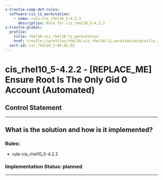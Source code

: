 ```yaml
---
x-trestle-comp-def-rules:
  software-cis_l2_workstation:
    - name: rule-cis_rhel10_5-4.2.2
      description: Rule for cis_rhel10_5-4.2.2
x-trestle-global:
  profile:
    title: rhel10-cis_rhel10-l2_workstation
    href: trestle://profiles/rhel10-cis_rhel10-l2_workstation/profile.json
  sort-id: cis_rhel10_5-04.02.02
---
```


# cis_rhel10_5-4.2.2 - \[REPLACE_ME\] Ensure Root Is The Only Gid 0 Account (Automated)

## Control Statement

______________________________________________________________________

## What is the solution and how is it implemented?

<!-- For implementation status enter one of: implemented, partial, planned, alternative, not-applicable -->

<!-- Note that the list of rules under ### Rules: is read-only and changes will not be captured after assembly to JSON -->

<!-- Add control implementation description here for control: cis_rhel10_5-4.2.2 -->

### Rules:

  - rule-cis_rhel10_5-4.2.2

### Implementation Status: planned

______________________________________________________________________

